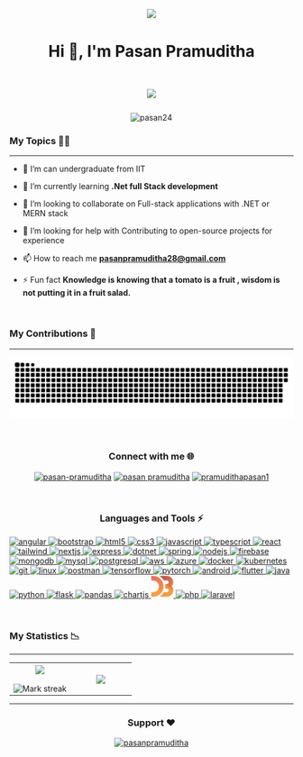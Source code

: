 <p align="center" ><img  src = "https://github.com/7oSkaaa/7oSkaaa/blob/main/Images/about_me.gif?raw=true" width = 100px></p>
<h1 align="center">Hi 👋, I'm Pasan Pramuditha</h1>
<h1 align="center">
  <img
    src="https://readme-typing-svg.herokuapp.com?font=Righteous&size=35&center=true&vCenter=true&width=500&height=70&duration=4000&pause=800&lines=Full-Stack+Developer;and;Machine+Learning+Enthusiast;"
  />
</h1>


<p align="center"> <img src="https://komarev.com/ghpvc/?username=Pasan-pramu&label=Profile%20views&color=0e75b6&style=flat" alt="pasan24" /> </p>

 
### My Topics 👨‍💻
---  
- 🔭 I’m can undergraduate from IIT

- 🌱 I’m currently learning **.Net full Stack development**

- 👯 I’m looking to collaborate on Full-stack applications with .NET or MERN stack

- 🤝 I’m looking for help with Contributing to open-source projects for experience

- 📫 How to reach me **pasanpramuditha28@gmail.com**

- ⚡ Fun fact **Knowledge is knowing that a tomato is a fruit , wisdom is not putting it in a fruit salad.**
<br>

 ### My Contributions 🐍
 ---
![snake gif](https://github.com/Pasan-pramu/Pasan-pramu/blob/output/github-snake-dark.svg)

<br>

<h3 align="center">Connect with me 🌐</h3>
<p align="center">
<a href="https://linkedin.com/in/pasan-pramuditha" target="blank"><img align="center" src="https://github.com/Scar1109/skill-icons/blob/main/icons/LinkedIn.svg" alt="pasan-pramuditha" height="40" width="40" /></a>
  <a href="https://web.facebook.com/pasan.premuditha.1" target="blank"><img align="center" src="https://raw.githubusercontent.com/rahuldkjain/github-profile-readme-generator/master/src/images/icons/Social/facebook.svg" alt="pasan pramuditha" height="40" width="40" /></a>
<a href="https://www.hackerrank.com/pramudithapasan1" target="blank"><img align="center" src="https://cdn.worldvectorlogo.com/logos/hackerrank.svg" alt="pramudithapasan1" height="40" width="40" /></a>
</p> <br>

<h3 align="center">Languages and Tools ⚡</h3>
<p align="left"> 


  <!-- Frontend -->
  <a href="https://angular.io" target="_blank" rel="noreferrer">
    <img src="https://github.com/Scar1109/skill-icons/blob/main/icons/Angular-Light.svg" alt="angular" width="40" height="40"/>
  </a>
  <a href="https://getbootstrap.com" target="_blank" rel="noreferrer">
    <img src="https://github.com/Scar1109/skill-icons/blob/main/icons/Bootstrap.svg" alt="bootstrap" width="40" height="40"/>
  </a>
  <a href="https://www.w3.org/html/" target="_blank" rel="noreferrer">
    <img src="https://github.com/Scar1109/skill-icons/blob/main/icons/HTML.svg" alt="html5" width="40" height="40"/>
  </a>
  <a href="https://www.w3schools.com/css/" target="_blank" rel="noreferrer">
    <img src="https://github.com/Scar1109/skill-icons/blob/main/icons/CSS.svg" alt="css3" width="40" height="40"/>
  </a>
  <a href="https://developer.mozilla.org/en-US/docs/Web/JavaScript" target="_blank" rel="noreferrer">
    <img src="https://github.com/Scar1109/skill-icons/blob/main/icons/JavaScript.svg" alt="javascript" width="40" height="40"/>
  </a>
  <a href="https://www.typescriptlang.org/" target="_blank" rel="noreferrer">
    <img src="https://github.com/Scar1109/skill-icons/blob/main/icons/TypeScript.svg" alt="typescript" width="40" height="40"/>
  </a>
  <a href="https://reactjs.org/" target="_blank" rel="noreferrer">
    <img src="https://github.com/Scar1109/skill-icons/blob/main/icons/React-Dark.svg" alt="react" width="40" height="40"/>
  </a>
 
  <a href="https://tailwindcss.com/" target="_blank" rel="noreferrer">
    <img src="https://github.com/Scar1109/skill-icons/blob/main/icons/TailwindCSS-Light.svg" alt="tailwind" width="40" height="40"/>
  </a>

  <a href="https://nextjs.org/" target="_blank" rel="noreferrer">
  <img src="https://github.com/Scar1109/skill-icons/blob/main/icons/NextJS-Light.svg" alt="nextjs" width="40" height="40"/>
</a>

  <!-- Backend -->
  <a href="https://expressjs.com" target="_blank" rel="noreferrer">
    <img src="https://github.com/Scar1109/skill-icons/blob/main/icons/ExpressJS-Light.svg" alt="express" width="40" height="40"/>
  </a>
  <a href="https://dotnet.microsoft.com/" target="_blank" rel="noreferrer">
    <img src="https://github.com/Scar1109/skill-icons/blob/main/icons/DotNet.svg" alt="dotnet" width="40" height="40"/>
  </a>
  <a href="https://spring.io/" target="_blank" rel="noreferrer">
    <img src="https://github.com/Scar1109/skill-icons/blob/main/icons/Spring-Dark.svg" alt="spring" width="40" height="40"/>
  </a>
  <a href="https://nodejs.org" target="_blank" rel="noreferrer">
    <img src="https://github.com/Scar1109/skill-icons/blob/main/icons/NodeJS-Light.svg" alt="nodejs" width="40" height="40"/>
  </a>

  <!-- Databases -->
  <a href="https://firebase.google.com/" target="_blank" rel="noreferrer">
  <img src="https://github.com/Scar1109/skill-icons/blob/main/icons/Firebase-Light.svg" alt="firebase" width="40" height="40"/>
</a>

  <a href="https://www.mongodb.com/" target="_blank" rel="noreferrer">
    <img src="https://github.com/Scar1109/skill-icons/blob/main/icons/MongoDB.svg" alt="mongodb" width="40" height="40"/>
  </a>
  <a href="https://www.mysql.com/" target="_blank" rel="noreferrer">
    <img src="https://github.com/Scar1109/skill-icons/blob/main/icons/MySQL-Light.svg" alt="mysql" width="40" height="40"/>
  </a>
  <a href="https://www.postgresql.org" target="_blank" rel="noreferrer">
    <img src="https://github.com/Scar1109/skill-icons/blob/main/icons/PostgreSQL-Light.svg" alt="postgresql" width="40" height="40"/>
  </a>

  <!-- DevOps / Cloud -->
  <a href="https://aws.amazon.com" target="_blank" rel="noreferrer">
    <img src="https://github.com/Scar1109/skill-icons/blob/main/icons/AWS-Light.svg" alt="aws" width="40" height="40"/>
  </a>
  <a href="https://azure.microsoft.com/en-in/" target="_blank" rel="noreferrer">
    <img src="https://github.com/Scar1109/skill-icons/blob/main/icons/Azure-Light.svg" alt="azure" width="40" height="40"/>
  </a>
  <a href="https://www.docker.com/" target="_blank" rel="noreferrer">
    <img src="https://github.com/Scar1109/skill-icons/blob/main/icons/Docker.svg" alt="docker" width="40" height="40"/>
  </a>
  <a href="https://kubernetes.io" target="_blank" rel="noreferrer">
    <img src="https://github.com/Scar1109/skill-icons/blob/main/icons/Kubernetes.svg" alt="kubernetes" width="40" height="40"/>
  </a>
  <a href="https://git-scm.com/" target="_blank" rel="noreferrer">
    <img src="https://github.com/Scar1109/skill-icons/blob/main/icons/Git.svg" alt="git" width="40" height="40"/>
  </a>
  <a href="https://linux.org/" target="_blank" rel="noreferrer">
    <img src="https://github.com/Scar1109/skill-icons/blob/main/icons/Linux-Light.svg" alt="linux" width="40" height="40"/>
  </a>
  <a href="https://postman.com" target="_blank" rel="noreferrer">
    <img src="https://github.com/Scar1109/skill-icons/blob/main/icons/Postman.svg" alt="postman" width="40" height="40"/>
  </a>

  <!-- Data Science / ML -->

  <a href="https://www.tensorflow.org" target="_blank" rel="noreferrer">
    <img src="https://github.com/Scar1109/skill-icons/blob/main/icons/TensorFlow-Light.svg" alt="tensorflow" width="40" height="40"/>
  </a>
  <a href="https://pytorch.org/" target="_blank" rel="noreferrer">
    <img src="https://github.com/Scar1109/skill-icons/blob/main/icons/PyTorch-Light.svg" alt="pytorch" width="40" height="40"/>
  </a>
 

  <!-- Mobile -->
  <a href="https://developer.android.com" target="_blank" rel="noreferrer">
    <img src="https://github.com/Scar1109/skill-icons/blob/main/icons/AndroidStudio-Light.svg" alt="android" width="40" height="40"/>
  </a>
  <a href="https://flutter.dev" target="_blank" rel="noreferrer">
    <img src="https://github.com/Scar1109/skill-icons/blob/main/icons/Flutter-Light.svg" alt="flutter" width="40" height="40"/>
  </a>

  <!-- Programming Languages -->
  
  <a href="https://www.java.com" target="_blank" rel="noreferrer">
    <img src="https://github.com/Scar1109/skill-icons/blob/main/icons/Java-Light.svg" alt="java" width="40" height="40"/>
  </a>
  <a href="https://www.python.org" target="_blank" rel="noreferrer">
    <img src="https://github.com/Scar1109/skill-icons/blob/main/icons/Python-Light.svg" alt="python" width="40" height="40"/>
  </a>

  <a href="https://flask.palletsprojects.com/" target="_blank" rel="noreferrer">
  <img src="https://github.com/Scar1109/skill-icons/blob/main/icons/Flask-Light.svg" alt="flask" width="40" height="40"/>
</a>


  <a href="https://pandas.pydata.org/" target="_blank" rel="noreferrer">
    <img src="https://encrypted-tbn0.gstatic.com/images?q=tbn:ANd9GcTCpCB6Du8H6Lrm5WIbDcdW59uqoSiL-eeTlw&s" alt="pandas" width="40" height="40" border-radius=50px/>
  </a>
  <!--
 <a href="https://scikit-learn.org/" target="_blank" rel="noreferrer">
    <img src="https://upload.wikimedia.org/wikipedia/commons/0/05/Scikit_learn_logo_small.svg" alt="scikit-learn" width="40" height="40" />
  </a>-->

   <a href="https://www.chartjs.org" target="_blank" rel="noreferrer">
    <img src="https://www.chartjs.org/media/logo-title.svg" alt="chartjs" width="40" height="40"/>
  </a>
  <a href="https://d3js.org/" target="_blank" rel="noreferrer">
    <img src="https://raw.githubusercontent.com/devicons/devicon/master/icons/d3js/d3js-original.svg" alt="d3js" width="40" height="40"/>
  </a>

  <a href="https://www.php.net/" target="_blank" rel="noreferrer">
  <img src="https://github.com/Scar1109/skill-icons/blob/main/icons/PHP-Light.svg" alt="php" width="40" height="40"/>
</a>

<a href="https://laravel.com/" target="_blank" rel="noreferrer">
  <img src="https://github.com/Scar1109/skill-icons/blob/main/icons/Laravel-Dark.svg" alt="laravel" width="40" height="40"/>
</a>

</p>


</p>
<br>

### My Statistics  📉
---
<!--- stats & Trophy (start) -->
<p align="center">
  <!--- stats (start) -->
<table align="center">
<tr border="none">
<td width="50%" align="center">
  
  <img  align="center"  src="https://github-readme-stats.vercel.app/api?username=Pasan-pramu&theme=dark&show_icons=true&count_private=true" />
  <br></br>
  <img  title="🔥 Get streak stats for your profile at git.io/streak-stats" alt="Mark streak" src="https://github-readme-streak-stats.herokuapp.com/?user=Pasan-pramu&theme=dark&hide_border=false" /> 
</td>

<td width="50%" align="center">

  <img  align="center"  src="https://github-readme-stats.anuraghazra1.vercel.app/api/top-langs/?username=Pasan-pramu&theme=dark&hide_border=false&no-bg=true&no-frame=true&langs_count=10"/>
  
  </td>
</tr>
</table>
<!--- stats (end) -->

---


<h3 align="center">Support ❤️</h3>
<p align="center">
 <a href="https://buymeacoffee.com/PasanPramuditha">
    <img src="https://cdn.buymeacoffee.com/buttons/v2/default-yellow.png" height="50" width="210" alt="pasanpramuditha" />
</a>
</p>

